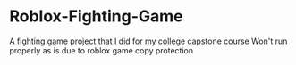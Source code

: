 # Roblox-Fighting-Game
A fighting game project that I did for my college capstone course
Won't run properly as is due to roblox game copy protection
